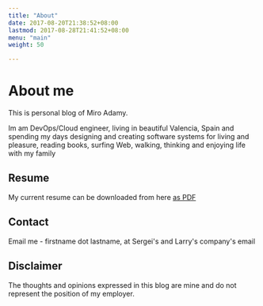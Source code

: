 ```yaml
---
title: "About"
date: 2017-08-20T21:38:52+08:00
lastmod: 2017-08-28T21:41:52+08:00
menu: "main"
weight: 50

---
```


# About me

This is personal blog of Miro Adamy.

Im am DevOps/Cloud engineer, living in beautiful Valencia, Spain and spending my days designing and creating software systems for living and pleasure, reading books, surfing Web, walking, thinking and enjoying life with my family

## Resume

My current resume can be downloaded from here <a href="/resume/miro-adamy-2019.pdf" download>as PDF</a>

## Contact

Email me - firstname dot lastname, at Sergei's and Larry's company's email

## Disclaimer

The thoughts and opinions expressed in this blog are mine and do not represent the position of my employer.


